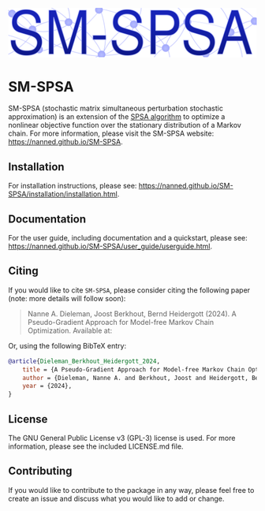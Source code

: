 ![SM-SPSA logo](doc/_static/SMSPSA_logo.svg)

# SM-SPSA

SM-SPSA (stochastic matrix simultaneous perturbation stochastic approximation) is an extension of the [SPSA algorithm](https://www.jhuapl.edu/SPSA/) to optimize a nonlinear objective function over the stationary distribution of a Markov chain. For more information, please visit the SM-SPSA website: https://nanned.github.io/SM-SPSA.

## Installation

For installation instructions, please see: https://nanned.github.io/SM-SPSA/installation/installation.html.

## Documentation

For the user guide, including documentation and a quickstart, please see: https://nanned.github.io/SM-SPSA/user_guide/userguide.html.

## Citing

If you would like to cite ``SM-SPSA``, please consider citing the following paper (note: more details will follow soon):
> Nanne A. Dieleman, Joost Berkhout, Bernd Heidergott (2024).
> A Pseudo-Gradient Approach for Model-free Markov Chain Optimization.
> Available at:

Or, using the following BibTeX entry:

```bibtex
@article{Dieleman_Berkhout_Heidergott_2024,
	title = {A Pseudo-Gradient Approach for Model-free Markov Chain Optimization},
	author = {Dieleman, Nanne A. and Berkhout, Joost and Heidergott, Bernd},
	year = {2024},
} 
```

## License

The GNU General Public License v3 (GPL-3) license is used. For more information, please see the included LICENSE.md file.

## Contributing

If you would like to contribute to the package in any way, please feel free to create an issue and discuss what you would like to add or change.